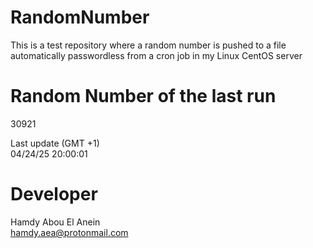 # RandomNumber    
This is a test repository where a random number is pushed to a file automatically passwordless from a cron job in my Linux CentOS server    
# Random Number of the last run   
30921
      
Last update (GMT +1)    
04/24/25 20:00:01
# Developer    
Hamdy Abou El Anein   
hamdy.aea@protonmail.com
